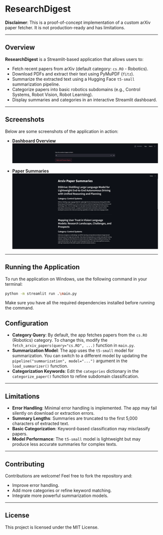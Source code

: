# ResearchDigest

**Disclaimer**: This is a proof-of-concept implementation of a custom arXiv paper fetcher. It is not production-ready and has limitations.

---

## Overview

**ResearchDigest** is a Streamlit-based application that allows users to:

- Fetch recent papers from arXiv (default category: `cs.RO` - Robotics).
- Download PDFs and extract their text using PyMuPDF (`fitz`).
- Summarize the extracted text using a Hugging Face `t5-small` summarization pipeline.
- Categorize papers into basic robotics subdomains (e.g., Control Systems, Robot Vision, Robot Learning).
- Display summaries and categories in an interactive Streamlit dashboard.

---
## Screenshots

Below are some screenshots of the application in action:

- **Dashboard Overview**  
    ![Dashboard Overview](media/startpage.png)

- **Paper Summaries**  
    ![Paper Summaries](media/resultspage.png)


---

## Running the Application

To run the application on Windows, use the following command in your terminal:

```bash
python -m streamlit run .\main.py
```

Make sure you have all the required dependencies installed before running the command.

## Configuration

- **Category Query**: By default, the app fetches papers from the `cs.RO` (Robotics) category. To change this, modify the `fetch_arxiv_papers(query="cs.RO", ...)` function in `main.py`.
- **Summarization Model**: The app uses the `t5-small` model for summarization. You can switch to a different model by updating the `pipeline("summarization", model="...")` argument in the `load_summarizer()` function.
- **Categorization Keywords**: Edit the `categories` dictionary in the `categorize_paper()` function to refine subdomain classification.

---

## Limitations

- **Error Handling**: Minimal error handling is implemented. The app may fail silently on download or extraction errors.
- **Summary Lengths**: Summaries are truncated to the first 5,000 characters of extracted text.
- **Basic Categorization**: Keyword-based classification may misclassify papers.
- **Model Performance**: The `t5-small` model is lightweight but may produce less accurate summaries for complex texts.

---

## Contributing

Contributions are welcome! Feel free to fork the repository and:

- Improve error handling.
- Add more categories or refine keyword matching.
- Integrate more powerful summarization models.

---

## License

This project is licensed under the MIT License.